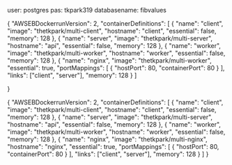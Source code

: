user: postgres
pas: tkpark319
databasename: fibvalues


{
    "AWSEBDockerrunVersion": 2,
    "containerDefinitions": [
        {
            "name": "client",
            "image": "thetkpark/multi-client", 
            "hostname": "client", 
            "essential": false,
            "memory": 128
        },
        {
            "name": "server",
            "image": "thetkpark/multi-server",
            "hostname": "api",
            "essential": false,
            "memory": 128
        },
        {
            "name": "worker",
            "image": "thetkpark/multi-worker",
            "hostname": "worker",
            "essential": false,
            "memory": 128
        },
        {
            "name": "nginx",
            "image": "thetkpark/multi-worker",
            "essential": true,
            "portMappings": [
                {
                    "hostPort": 80,
                    "containerPort": 80
                }
            ],
            "links": ["client", "server"],
            "memory": 128
        }
    ]

}



{
    "AWSEBDockerrunVersion": 2,
    "containerDefinitions": [
      {
        "name": "client",
        "image": "thetkpark/multi-client",
        "hostname": "client",
        "essential": false,
        "memory": 128
      },
      {
        "name": "server",
        "image": "thetkpark/multi-server",
        "hostname": "api",
        "essential": false,
        "memory": 128
      },
      {
        "name": "worker",
        "image": "thetkpark/multi-worker",
        "hostname": "worker",
        "essential": false,
        "memory": 128
      },
      {
        "name": "nginx",
        "image": "thetkpark/multi-nginx",
        "hostname": "nginx",
        "essential": true,
        "portMappings": [
          {
            "hostPort": 80,
            "containerPort": 80
          }
        ],
        "links": ["client", "server"],
        "memory": 128
      }
    ]
  }